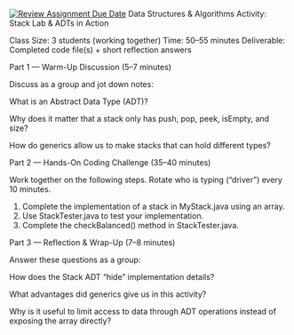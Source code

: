 [![Review Assignment Due Date](https://classroom.github.com/assets/deadline-readme-button-22041afd0340ce965d47ae6ef1cefeee28c7c493a6346c4f15d667ab976d596c.svg)](https://classroom.github.com/a/o2-4MDsz)
Data Structures & Algorithms Activity: Stack Lab & ADTs in Action

Class Size: 3 students (working together)
Time: 50–55 minutes
Deliverable: Completed code file(s) + short reflection answers

Part 1 — Warm-Up Discussion (5–7 minutes)

Discuss as a group and jot down notes:

What is an Abstract Data Type (ADT)?

Why does it matter that a stack only has push, pop, peek, isEmpty, and size?

How do generics allow us to make stacks that can hold different types?

Part 2 — Hands-On Coding Challenge (35–40 minutes)

Work together on the following steps. Rotate who is typing (“driver”) every 10 minutes.
1. Complete the implementation of a stack in MyStack.java using an array.
2. Use StackTester.java to test your implementation.
3. Complete the checkBalanced() method in StackTester.java.

Part 3 — Reflection & Wrap-Up (7–8 minutes)

Answer these questions as a group:

How does the Stack ADT “hide” implementation details?

What advantages did generics give us in this activity?

Why is it useful to limit access to data through ADT operations instead of exposing the array directly?
